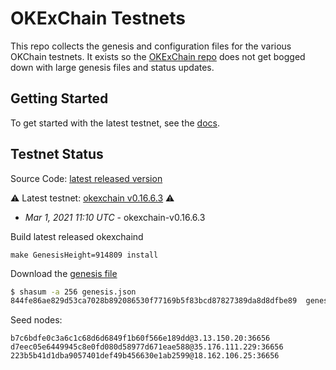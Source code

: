 # OKExChain Testnets

This repo collects the genesis and configuration files for the various OKChain
testnets. It exists so the [OKExChain repo](https://github.com/okex/okexchain)
does not get bogged down with large genesis files and status updates.

## Getting Started

To get started with the latest testnet, see the
[docs](https://okexchain-docs.readthedocs.io/en/latest/getting-start/join-okexchain-testnet.html).

## Testnet Status
Source Code: [latest released version](https://github.com/okex/okexchain/releases/tag/v0.16.6.3)

⚠️ Latest testnet: [okexchain v0.16.6.3](https://github.com/okex/okexchain/releases/tag/v0.16.6.3) ⚠️
* *Mar 1, 2021 11:10 UTC* - okexchain-v0.16.6.3

Build latest released okexchaind 
```
make GenesisHeight=914809 install
```

Download the [genesis file](https://raw.githubusercontent.com/okex/testnets/master/v0.16.6/genesis.json)

```bash
$ shasum -a 256 genesis.json
844fe86ae829d53ca7028b892086530f77169b5f83bcd87827389da8d8dfbe89  genesis.json
```

Seed nodes:
```
b7c6bdfe0c3a6c1c68d6d6849f1b60f566e189dd@3.13.150.20:36656
d7eec05e6449945c8e0fd080d58977d671eae588@35.176.111.229:36656
223b5b41d1dba9057401def49b456630e1ab2599@18.162.106.25:36656
```

